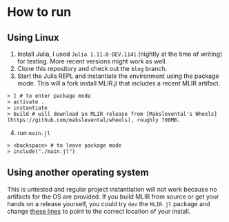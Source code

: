 # How to run

## Using Linux
1. Install Julia, I used `Julia 1.11.0-DEV.1141` (nightly at the time of writing) for testing. More recent versions might work as well.
2. Clone this repository and check out the `blog` branch.
3. Start the Julia REPL and instantiate the environment using the package mode. This will a fork install MLIR.jl that includes a recent MLIR artifact.
  ```
  > ] # to enter package mode
  > activate .
  > instantiate
  > build # will download an MLIR release from [Makslevental's Wheels](https://github.com/makslevental/wheels), roughly 700MB.
  ```
4. run `main.jl`
  ```
> <backspace> # to leave package mode
> include("./main.jl")
  ```

## Using another operating system
This is untested and regular project instantiation will not work because no artifacts for the OS are provided. If you build MLIR from source or get your hands on a release yourself, you could try `dev` the `MLIR.jl` package and change [these lines](https://github.com/jumerckx/MLIR.jl/blob/4237533ec17aa59eb707c41e297fa516a88b3d28/src/MLIR.jl#L15C1-L17C94) to point to the correct location of your install.
